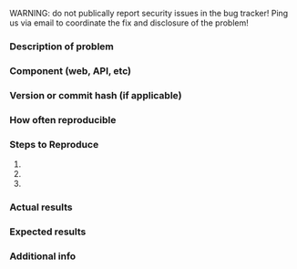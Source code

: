 WARNING: do not publically report security issues in the bug tracker!
Ping us via email to coordinate the fix and disclosure of the problem!


### Description of problem


### Component (web, API, etc)


### Version or commit hash (if applicable)


### How often reproducible


### Steps to Reproduce

1.
2.
3.

### Actual results


### Expected results


### Additional info
